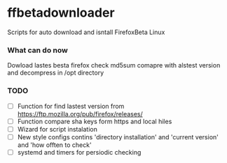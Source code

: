 # ffbetadownloader
Scripts for auto download and isntall FirefoxBeta Linux 
### What can do now
Dowload lastes besta firefox check md5sum comapre with alstest version and decompress in /opt directory 
### TODO
- [ ] Function for find lastest version from https://ftp.mozilla.org/pub/firefox/releases/
- [ ] Function compare sha keys form https and local hiles 
- [ ] Wizard for script instalation 
- [ ] New style configs contins  'directory installation' and 'current version' and 'how offten to check'
- [ ] systemd and timers for persiodic checking  
